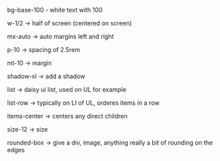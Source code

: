 
bg-base-100 - white text with 100 

w-1/2 -> half of screen (centered on screen)

mx-auto -> auto margins left and right

p-10 -> spacing of 2.5rem

mt-10 -> margin

shadow-xl -> add a shadow

list -> daisy ui list, used on UL for example

list-row -> typically on LI of UL, orderes items in a row

items-center -> centers any direct children

size-12 -> size

rounded-box -> give a div, image, anything really a bit of rounding on the edges

